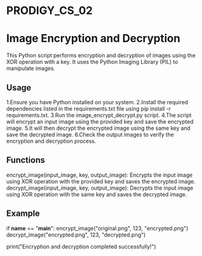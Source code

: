 # PRODIGY_CS_02

# Image Encryption and Decryption

This Python script performs encryption and decryption of images using the XOR operation with a key. It uses the Python Imaging Library (PIL) to manipulate images.

## Usage

1.Ensure you have Python installed on your system.
2.Install the required dependencies listed in the requirements.txt file using pip install -r requirements.txt.
3.Run the image_encrypt_decrypt.py script.
4.The script will encrypt an input image using the provided key and save the encrypted image.
5.It will then decrypt the encrypted image using the same key and save the decrypted image.
6.Check the output images to verify the encryption and decryption process.

## Functions

encrypt_image(input_image, key, output_image): Encrypts the input image using XOR operation with the provided key and saves the encrypted image.
decrypt_image(input_image, key, output_image): Decrypts the input image using XOR operation with the same key and saves the decrypted image.

## Example
if __name__ == "__main__":
  encrypt_image("original.png", 123, "encrypted.png")
  decrypt_image("encrypted.png", 123, "decrypted.png")

  print("Encryption and decryption completed successfully!")
